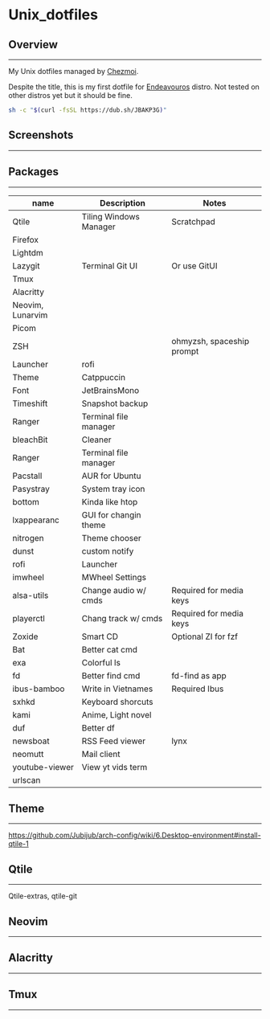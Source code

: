 # Unix_dotfiles

## Overview

---

My Unix dotfiles managed by [Chezmoi](https://github.com/twpayne/chezmoi).

Despite the title, this is my first dotfile for [Endeavouros](endeavouros.com/) distro. Not tested on other distros yet but it should be fine.

```bash
sh -c "$(curl -fsSL https://dub.sh/JBAKP3G)"
```

## Screenshots

---

## Packages

---

| name             | Description            | Notes                     |
| ---------------- | ---------------------- | ------------------------- |
| Qtile            | Tiling Windows Manager | Scratchpad                |
| Firefox          |                        |                           |
| Lightdm          |                        |                           |
| Lazygit          | Terminal Git UI        | Or use GitUI              |
| Tmux             |                        |                           |
| Alacritty        |                        |                           |
| Neovim, Lunarvim |                        |                           |
| Picom            |                        |                           |
| ZSH              |                        | ohmyzsh, spaceship prompt |
| Launcher         | rofi                   |                           |
| Theme            | Catppuccin             |                           |
| Font             | JetBrainsMono          |                           |
| Timeshift        | Snapshot backup        |                           |
| Ranger           | Terminal file manager  |                           |
| bleachBit        | Cleaner                |                           |
| Ranger           | Terminal file manager  |                           |
| Pacstall         | AUR for Ubuntu         |                           |
| Pasystray        | System tray icon       |                           |
| bottom           | Kinda like htop        |                           |
| lxappearanc      | GUI for changin theme  |                           |
| nitrogen         | Theme chooser          |                           |
| dunst            | custom  notify         |                           |
| rofi             | Launcher               |                           |
| imwheel          | MWheel Settings        |                           |
| alsa-utils       | Change audio w/ cmds   | Required for media keys   |
| playerctl        | Chang track w/ cmds    | Required for media keys   |
| Zoxide           | Smart CD               | Optional ZI for fzf       |
| Bat              | Better cat cmd         |                           |
| exa              | Colorful ls            |                           |
| fd               | Better find cmd        | fd-find as app            |
| ibus-bamboo      | Write in Vietnames     | Required Ibus             |
| sxhkd            | Keyboard shorcuts      |                           |
| kami             | Anime, Light novel     |                           |
| duf              | Better df              |                           |
| newsboat         | RSS Feed viewer        | lynx                      |
| neomutt          | Mail client            |                           |
| youtube-viewer   | View yt vids term      |                           |
| urlscan

## Theme

---

https://github.com/Jubijub/arch-config/wiki/6.Desktop-environment#install-qtile-1


## Qtile

---

Qtile-extras, qtile-git

## Neovim

---

## Alacritty

---

## Tmux

---
